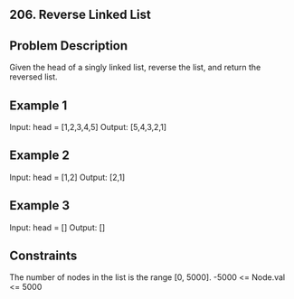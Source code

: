 ## 206. Reverse Linked List
## Problem Description

Given the head of a singly linked list, reverse the list, and return the reversed list.

## Example 1

Input: head = [1,2,3,4,5]
Output: [5,4,3,2,1]

## Example 2

Input: head = [1,2]
Output: [2,1]

## Example 3

Input: head = []
Output: []

## Constraints

The number of nodes in the list is the range [0, 5000].
-5000 <= Node.val <= 5000